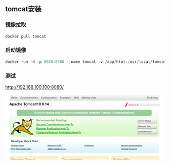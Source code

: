 
## tomcat安装



### 镜像拉取



```java
docker pull tomcat
```



### 启动镜像



```java
docker run -d -p 8080:8080 --name tomcat -v /app/html:/usr/local/tomcat/webapps tomcat
```



### 测试



http://192.168.100.100:8080/



<img src="./images/image-20230808110715356.png" alt="image-20230808110715356" style="zoom:80%;" />



